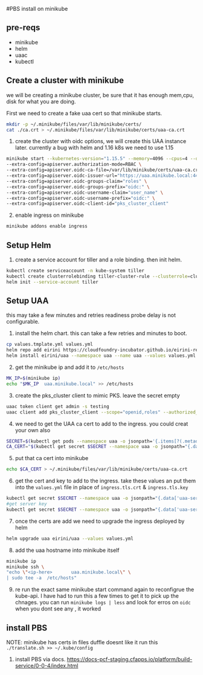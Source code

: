 
#PBS install on minikube

## pre-reqs

* minikube
* helm
* uaac
* kubectl
  

## Create a cluster with minikube

we will be creating a minikube cluster, be sure that it has enough mem,cpu, disk for what you are doing.

First we need to create a fake uaa cert so that minikube starts.
```bash
mkdir -p ~/.minikube/files/var/lib/minikube/certs/
cat ./ca.crt > ~/.minikube/files/var/lib/minikube/certs/uaa-ca.crt
```

1. create the cluster with oidc options, we will create this UAA instance later. currently a bug with helm and 1.16 k8s we need to use 1.15
```bash
minikube start --kubernetes-version="1.15.5" --memory=4096 --cpus=4 --disk-size=30GB --vm-driver=hyperkit --bootstrapper=kubeadm \
--extra-config=apiserver.authorization-mode=RBAC \
--extra-config=apiserver.oidc-ca-file=/var/lib/minikube/certs/uaa-ca.crt \
--extra-config=apiserver.oidc-issuer-url="https://uaa.minikube.local:443/oauth/token" \
--extra-config=apiserver.oidc-groups-claim="roles" \
--extra-config=apiserver.oidc-groups-prefix="oidc:" \
--extra-config=apiserver.oidc-username-claim="user_name" \
--extra-config=apiserver.oidc-username-prefix="oidc:" \
--extra-config=apiserver.oidc-client-id="pks_cluster_client"
```

2. enable ingress on minikube

```bash
minikube addons enable ingress
```


## Setup Helm

1. create a service account for tiller and a role binding. then init helm.
   
```bash
kubectl create serviceaccount -n kube-system tiller
kubectl create clusterrolebinding tiller-cluster-rule --clusterrole=cluster-admin --serviceaccount=kube-system:tiller
helm init --service-account tiller
```

## Setup UAA

this may take a few minutes and retries readiness probe delay is not configurable.

1. install the helm chart. this can take a few retries and minutes to boot.

```bash
cp values.tmplate.yml values.yml
helm repo add eirini https://cloudfoundry-incubator.github.io/eirini-release
helm install eirini/uaa --namespace uaa --name uaa --values values.yml
```
2. get the minikube ip and add it to `/etc/hosts`
   
```bash
MK_IP=$(minikube ip)
echo "$MK_IP  uaa.minikube.local" >> /etc/hosts
```

3. create the pks_cluster client to mimic PKS. leave the secret empty

```bash
uaac token client get admin -s testing
uaac client add pks_cluster_client --scope="openid,roles" --authorized_grant_types="password,refresh_token" --authorities="uaa.resource" --access_token_validity 600 --refresh_token_validity 21600 --secret=""
```


4. we need to get the UAA ca cert to add to the ingress. you could creat your own also
   
```bash
SECRET=$(kubectl get pods --namespace uaa -o jsonpath='{.items[?(.metadata.name=="uaa-0")].spec.containers[?(.name=="uaa")].env[?(.name=="INTERNAL_CA_CERT")].valueFrom.secretKeyRef.name}')
CA_CERT="$(kubectl get secret $SECRET --namespace uaa -o jsonpath="{.data['internal-ca-cert']}" | base64 --decode -)"
```

5. put that ca cert into minikube
   
```bash
echo $CA_CERT > ~/.minikube/files/var/lib/minikube/certs/uaa-ca.crt
```

6. get the cert and key to add to the ingress. take these values an put them into the `values.yml` file in place of `ingress.tls.crt` & `ingress.tls.key`

```bash
kubectl get secret $SECRET --namespace uaa -o jsonpath="{.data['uaa-server-cert']}" | base64 --decode -
#get server key
kubectl get secret $SECRET --namespace uaa -o jsonpath="{.data['uaa-server-cert-key']}" | base64 --decode -
```

7. once the certs are add we need to upgrade the ingress deployed by helm

```bash
helm upgrade uaa eirini/uaa --values values.yml
```

8. add the uaa hostname into minikube itself

```bash
minikube ip
minikube ssh \
"echo \"<ip-here>       uaa.minikube.local\" \
| sudo tee -a  /etc/hosts"
```

9. re run the exact same minikube start command again to reconfigrue the kube-api. I have had to run this a few times to get it to pick up the chnages. you can run `minikube logs | less` and look for erros on `oidc` when you dont see any , it worked


## install PBS

NOTE: minikube has certs in files duffle doesnt like it
run this `./translate.sh >> ~/.kube/config`

1. install PBS via docs. https://docs-pcf-staging.cfapps.io/platform/build-service/0-0-4/index.html

